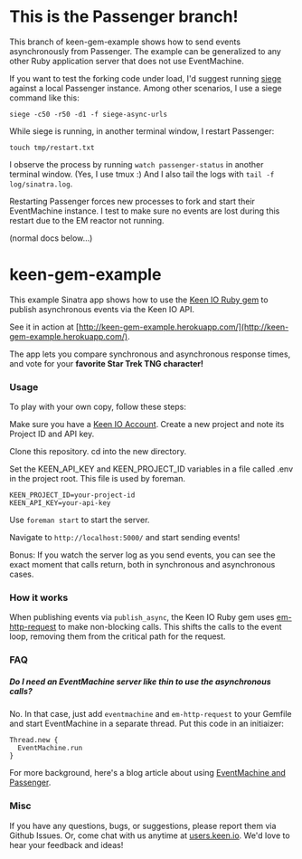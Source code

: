 # This is the Passenger branch!

This branch of keen-gem-example shows how to send events asynchronously from Passenger. The example
can be generalized to any other Ruby application server that does not use EventMachine.

If you want to test the forking code under load, I'd suggest running
[siege](http://www.joedog.org/siege-home/) against a local Passenger
instance. Among other scenarios, I use a siege command like this:

    siege -c50 -r50 -d1 -f siege-async-urls

While siege is running, in another terminal window, I restart Passenger:

    touch tmp/restart.txt

I observe the process by running `watch passenger-status` in another terminal window. (Yes, I use tmux :)
And I also tail the logs with `tail -f log/sinatra.log`.

Restarting Passenger forces new processes to fork and start their EventMachine instance.
I test to make sure no events are lost during this restart due to the EM reactor not running.

(normal docs below...)

# keen-gem-example

This example Sinatra app shows how to use the
[Keen IO Ruby gem](https://github.com/keenlabs/keen-gem)
to publish asynchronous events via the Keen IO API.

See it in action at
[http://keen-gem-example.herokuapp.com/](http://keen-gem-example.herokuapp.com/).

The app lets you compare synchronous and asynchronous response
times, and vote for your **favorite Star Trek TNG character!**

### Usage

To play with your own copy, follow these steps:

Make sure you have a [Keen IO Account](https://keen.io/). Create a new project and note its Project ID and API key.

Clone this repository. cd into the new directory.

Set the KEEN_API_KEY and KEEN_PROJECT_ID variables in a file called .env in the project root. This file is used by foreman.

    KEEN_PROJECT_ID=your-project-id
    KEEN_API_KEY=your-api-key

Use `foreman start` to start the server.

Navigate to `http://localhost:5000/` and start sending events!

Bonus: If you watch the server log as you send events, you can see
the exact moment that calls return, both in synchronous and
asynchronous cases.

### How it works

When publishing events via `publish_async`, the Keen IO Ruby
gem uses [em-http-request](https://github.com/igrigorik/em-http-request)
to make non-blocking calls. This shifts the calls to the event loop,
removing them from the critical path for the request.

### FAQ

##### Do I need an EventMachine server like thin to use the asynchronous calls?
No. In that case, just add `eventmachine` and `em-http-request` to your Gemfile and start EventMachine in a separate thread.
Put this code in an initiaizer:

    Thread.new {
      EventMachine.run
    }

For more background, here's a blog article about using [EventMachine and Passenger](http://railstips.org/blog/archives/2011/05/04/eventmachine-and-passenger/).

### Misc
If you have any questions, bugs, or suggestions, please
report them via Github Issues. Or, come chat with us anytime
at [users.keen.io](http://users.keen.io). We'd love to hear your feedback and ideas!
